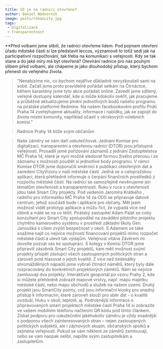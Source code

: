 ```yaml
---
title: Už je na radnici otevřeno?
author: Daniel Nádvorník 
image: posts/rohancity.jpg
tags: 
 - Digitalizace
 - Transparentnost
---
```


**Před volbami jsme slíbili, že radnici otevřeme lidem. 
Pod pojmem otevření úřadu městské části si lze představit leccos, významově to totiž sedí jak na participativní rozpočtování, tak třeba na komunikaci s veřejností. Kdy se tak stane a do jaké míry má být otevřená? Otevírání radnice pro nás pouhým slibem před volbami, ale chápeme je jako dlouhodobý přístup, který bychom přenesli do veřejného života.  


> "Nenabízíme nic, co bychom nejdříve důkladně nevyzkoušeli sami na sobě. Začali jsme proto pravidelně pořádat setkání na Čtrnáctce, během karantény jsme tyto akce pořádali online. Zavedli jsme sdílený, veřejně dostupný kalendář, kde si může kdokoliv ověřit, jak pracujeme a průběžně aktualizujeme plnění jednotlivých bodů našeho programu na pirátské platformě Redmine. Na našem facebookovém profilu Piráti Praha 14 zveřejňujeme aktuality, informace i nabídky, jak se zapojit do života místní komunity, například účastí v okrskových volebních komisí."

> Radnice Prahy 14 blíže svým občanům

>Naše záměry se nám daří uskutečňovat. Jednání Komise pro digitalizaci, transparentní a otevřenou radnici (DTOR) jsou přístupná veřejnosti. Prosadili jsme pořizování záznamů z jednání Zastupitelstva MČ Praha 14, které je nyní možné sledovat formou živého přenosu i ze záznamu s možností pouštět si jednotlivé body programu. V rámci Komise DTOR jsme doporučili směrnici k publikaci otevřených dat a zavedení CityVizoru v naší městské části. Jedná se o celopražskou aplikaci, která přehledně informuje o čerpání finančních prostředků z rozpočtu městské části. 
Na radnici se samozřejmě nevěnujeme jen tématům otevřenosti a transparentnosti. Ruku v ruce s otevřeností jdou také Smart City projekty. Pod vedením Jaromíra Krátkého , radního pro informatiku MČ Praha 14 za ODS se připravuje datové centrum, jehož součástí bude i aplikace pro občany. Měl jsem možnost vidět prototyp aplikace a můžu říct, že vypadá více než slibně a máte se na co těšit. Pirátský zastupitel Adam Palát se coby konzultant pro Smart City spolupodílel na zavádění pilotního projektu chytrého kamerového systému v prostředí základní školy Gen. Janouška s cílem zvýšit bezpečnost v okolí. S Adamem se také snažíme najít co nejvíce možností financování projektů mimo rozpočet městské části a ulevit tak výdajům. 
Veřejnost vítána
Závěrem mi dovolte pozvat vás ke spolupráci. S kolegy v Komisi DTOR jsme připravili zásobník Smart City projektů, kam měli možnost svými projekty přispět zástupci všech zastoupených politických stran a zároveň poté hlasovat o jejich kvalitě. Z více než šedesátky shromážděných nápadů jsme vybrali čtrnáct námětů, který byly dále rozpracovány do konkrétních projektových záměrů. Nám se nejvíce zamlouvají dva projekty: Interaktivní geoportál po vzoru Prahy 2, kde si můžete přehledně zobrazit mapové vrstvy, např. mapu majetku městské části, nebo mapu obchodů a služeb na našem území. Druhý projekt jsou  SmartCity pointy, což jsou informační kiosky pro snadný přístup k informacím, které zároveň slouží pro sběr dat - o kvalitě ovzduší, hluku v okolí, teplotě, aj.  Podrobnější informace o připravovaných smart projektech městské části Praha 14 si zobrazíte ve vašem mobilním telefonu načtením QR kódu pod tímto článkem. Získat podporu pro uskutečnění jakéhokoliv záměru je vždy snadnější s podporou všech zainteresovaných stran – nejen zastoupených politických subjektů, ale i zájmových skupin, občanských spolků a zejména veřejnosti. Pokud se vám některé ze záměrů zamlouvají, nebo se vám naopak nelíbí, napište svým zastupitelkám a zastupitelům.
